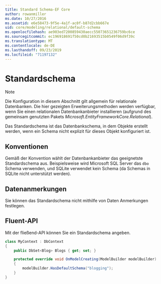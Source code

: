 ```yaml
---
title: Standard Schema-EF Core
author: rowanmiller
ms.date: 10/27/2016
ms.assetid: e6e58473-9f5e-4a1f-ac0f-b87d2cbb667e
uid: core/modeling/relational/default-schema
ms.openlocfilehash: ae903ed7200859430aecc55073651236759bc6ce
ms.sourcegitcommit: ec196918691f50cd0b21693515b0549f06d9f39c
ms.translationtype: MT
ms.contentlocale: de-DE
ms.lasthandoff: 09/23/2019
ms.locfileid: "71197132"
---
```

# <a name="default-schema"></a>Standardschema

> [!NOTE]  
> Die Konfiguration in diesem Abschnitt gilt allgemein für relationale Datenbanken. Die hier gezeigten Erweiterungsmethoden werden verfügbar, wenn Sie einen relationalen Datenbankanbieter installieren (aufgrund des gemeinsam genutzten Pakets *Microsoft.EntityFrameworkCore.Relational*).

Das Standardschema ist das Datenbankschema, in dem Objekte erstellt werden, wenn ein Schema nicht explizit für dieses Objekt konfiguriert ist.

## <a name="conventions"></a>Konventionen

Gemäß der Konvention wählt der Datenbankanbieter das geeignetste Standardschema aus. Beispielsweise wird Microsoft SQL Server das `dbo` Schema verwenden, und SQLite verwendet kein Schema (da Schemas in SQLite nicht unterstützt werden).

## <a name="data-annotations"></a>Datenanmerkungen

Sie können das Standardschema nicht mithilfe von Daten Anmerkungen festlegen.

## <a name="fluent-api"></a>Fluent-API

Mit der fließend-API können Sie ein Standardschema angeben.

<!-- [!code-csharp[Main](samples/core/relational/Modeling/FluentAPI/Relational/DefaultSchema.cs?highlight=7)] -->
``` csharp
class MyContext : DbContext
{
    public DbSet<Blog> Blogs { get; set; }

    protected override void OnModelCreating(ModelBuilder modelBuilder)
    {
        modelBuilder.HasDefaultSchema("blogging");
    }
}
```
